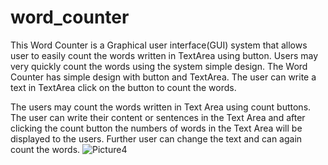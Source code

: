 # word_counter

This Word Counter is a Graphical user interface(GUI) system that allows user to easily count the words written in TextArea using button. 
Users may very quickly count the words using the system simple design. 
The Word Counter has simple design with button and TextArea. 
The user can write a text in TextArea click on the button to count the words.

The users may count the words written in Text Area using count buttons. 
The user can write their content or sentences in the Text Area and after clicking the count button the numbers of words in the Text Area will be displayed to the users.
Further user can change the text and can again count the words.
![Picture4](https://github.com/sri123sri/word_counter/assets/108825778/5e4aad24-8eb6-4ad5-a30d-6ca87bf94e6a)
